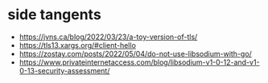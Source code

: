 # side tangents

- https://jvns.ca/blog/2022/03/23/a-toy-version-of-tls/
- https://tls13.xargs.org/#client-hello
- https://zostay.com/posts/2022/05/04/do-not-use-libsodium-with-go/
- https://www.privateinternetaccess.com/blog/libsodium-v1-0-12-and-v1-0-13-security-assessment/

